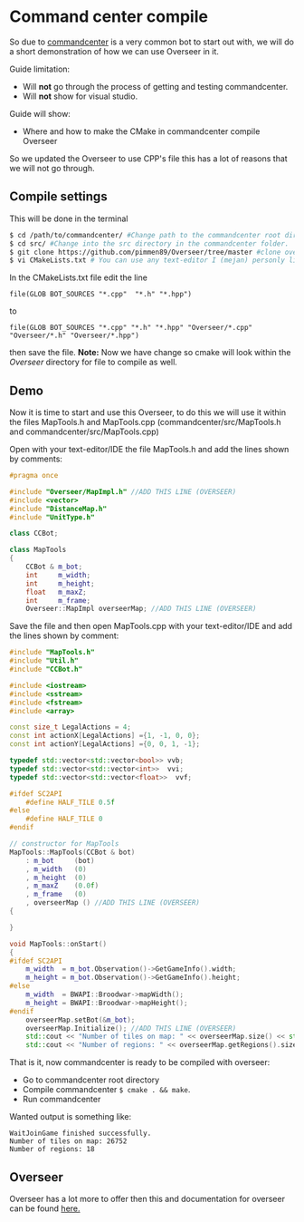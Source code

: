 # Command center compile

So due to [commandcenter](https://github.com/davechurchill/commandcenter) is a very common bot to start out with, we will do a short demonstration of how we can use Overseer in it. 

Guide limitation:

* Will **not** go through the process of getting and testing commandcenter.
* Will **not** show for visual studio.

Guide will show:

* Where and how to make the CMake in commandcenter compile Overseer

So we updated the Overseer to use CPP's file this has a lot of reasons that we will not go through.

## Compile settings

This will be done in the terminal

```bash
$ cd /path/to/commandcenter/ #Change path to the commandcenter root directory
$ cd src/ #Change into the src directory in the commandcenter folder.
$ git clone https://github.com/pimmen89/Overseer/tree/master #clone overseer
$ vi CMakeLists.txt # You can use any text-editor I (mejan) personly like vi
```

In the CMakeLists.txt file edit the line 

```
file(GLOB BOT_SOURCES "*.cpp"  "*.h" "*.hpp")
```

to

```
file(GLOB BOT_SOURCES "*.cpp" "*.h" "*.hpp" "Overseer/*.cpp" "Overseer/*.h" "Overseer/*.hpp")
```

then save the file. **Note:** Now we have change so cmake will look within the *Overseer* directory for file to compile as well.

## Demo

Now it is time to start and use this Overseer, to do this we will use it within the files MapTools.h and MapTools.cpp (commandcenter/src/MapTools.h and commandcenter/src/MapTools.cpp)

Open with your text-editor/IDE the file MapTools.h and add the lines shown by comments:

```c++
#pragma once

#include "Overseer/MapImpl.h" //ADD THIS LINE (OVERSEER)
#include <vector>
#include "DistanceMap.h"
#include "UnitType.h"

class CCBot;

class MapTools
{
    CCBot & m_bot;
    int     m_width;
    int     m_height;
    float   m_maxZ;
    int     m_frame;
    Overseer::MapImpl overseerMap; //ADD THIS LINE (OVERSEER)
```

Save the file and then open MapTools.cpp with your text-editor/IDE and add the lines shown by comment:

```c++
#include "MapTools.h"
#include "Util.h"
#include "CCBot.h"

#include <iostream>
#include <sstream>
#include <fstream>
#include <array>

const size_t LegalActions = 4;
const int actionX[LegalActions] ={1, -1, 0, 0};
const int actionY[LegalActions] ={0, 0, 1, -1};

typedef std::vector<std::vector<bool>> vvb;
typedef std::vector<std::vector<int>>  vvi;
typedef std::vector<std::vector<float>>  vvf;

#ifdef SC2API
    #define HALF_TILE 0.5f
#else
    #define HALF_TILE 0
#endif

// constructor for MapTools
MapTools::MapTools(CCBot & bot)
    : m_bot     (bot)
    , m_width   (0)
    , m_height  (0)
    , m_maxZ    (0.0f)
    , m_frame   (0)
    , overseerMap () //ADD THIS LINE (OVERSEER)
{

}

void MapTools::onStart()
{
#ifdef SC2API
    m_width  = m_bot.Observation()->GetGameInfo().width;
    m_height = m_bot.Observation()->GetGameInfo().height;
#else
    m_width  = BWAPI::Broodwar->mapWidth();
    m_height = BWAPI::Broodwar->mapHeight();
#endif
    overseerMap.setBot(&m_bot);
    overseerMap.Initialize(); //ADD THIS LINE (OVERSEER)
    std::cout << "Number of tiles on map: " << overseerMap.size() << std::endl; //ADD THIS LINE (OVERSEER)
    std::cout << "Number of regions: " << overseerMap.getRegions().size() << std::endl; //ADD THIS LINE (OVERSEER)
```

That is it, now commandcenter is ready to be compiled with overseer:

* Go to commandcenter root directory
* Compile commandcenter `$ cmake . && make`.
* Run commandcenter

Wanted output is something like:

```
WaitJoinGame finished successfully.
Number of tiles on map: 26752
Number of regions: 18
```

## Overseer

Overseer has a lot more to offer then this and documentation for overseer can be found [here.](https://github.com/pimmen89/Overseer/tree/master/doc/html)
